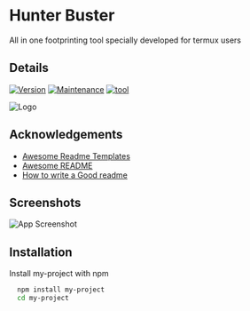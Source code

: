 
# Hunter Buster

All in one footprinting tool specially developed for termux users


## Details

[![Version](https://img.shields.io/badge/Version-Beta-yellowgreen)](https://github.com/tterb/atomic-design-ui/blob/master/LICENSEs)
[![Maintenance](https://img.shields.io/badge/Maintained-Yes-red)](https://opensource.org/licenses/)
[![tool](https://img.shields.io/badge/Tool-hbuster-blue)](http://www.gnu.org/licenses/agpl-3.0)

  
![Logo](https://dev-to-uploads.s3.amazonaws.com/uploads/articles/th5xamgrr6se0x5ro4g6.png)

    
## Acknowledgements

 - [Awesome Readme Templates](https://awesomeopensource.com/project/elangosundar/awesome-README-templates)
 - [Awesome README](https://github.com/matiassingers/awesome-readme)
 - [How to write a Good readme](https://bulldogjob.com/news/449-how-to-write-a-good-readme-for-your-github-project)

  
## Screenshots

![App Screenshot](https://via.placeholder.com/468x300?text=App+Screenshot+Here)

  
## Installation

Install my-project with npm

```bash
  npm install my-project
  cd my-project
```
    
